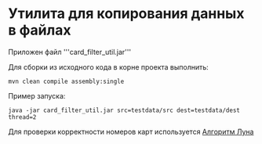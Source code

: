 # Утилита для копирования данных в файлах

Приложен файл '''card_filter_util.jar'''

Для сборки из исходного кода в корне проекта выполнить:
```
mvn clean compile assembly:single
```

Пример запуска:
```
java -jar card_filter_util.jar src=testdata/src dest=testdata/dest thread=2
```

Для проверки корректности номеров карт используется [Алгоритм Луна](https://ru.wikipedia.org/wiki/%D0%90%D0%BB%D0%B3%D0%BE%D1%80%D0%B8%D1%82%D0%BC_%D0%9B%D1%83%D0%BD%D0%B0)